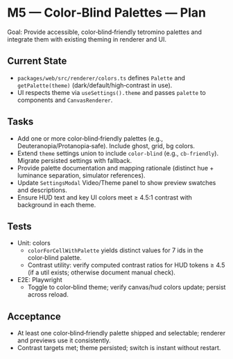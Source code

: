 # M5 — Color‑Blind Palettes — Plan

Goal: Provide accessible, color‑blind‑friendly tetromino palettes and integrate them with existing theming in renderer and UI.

## Current State

- `packages/web/src/renderer/colors.ts` defines `Palette` and `getPalette(theme)` (dark/default/high‑contrast in use).
- UI respects theme via `useSettings().theme` and passes `palette` to components and `CanvasRenderer`.

## Tasks

- Add one or more color‑blind‑friendly palettes (e.g., Deuteranopia/Protanopia‑safe). Include ghost, grid, bg colors.
- Extend `theme` settings union to include `color-blind` (e.g., `cb-friendly`). Migrate persisted settings with fallback.
- Provide palette documentation and mapping rationale (distinct hue + luminance separation, simulator references).
- Update `SettingsModal` Video/Theme panel to show preview swatches and descriptions.
- Ensure HUD text and key UI colors meet ≥ 4.5:1 contrast with background in each theme.

## Tests

- Unit: colors
  - `colorForCellWithPalette` yields distinct values for 7 ids in the color‑blind palette.
  - Contrast utility: verify computed contrast ratios for HUD tokens ≥ 4.5 (if a util exists; otherwise document manual check).
- E2E: Playwright
  - Toggle to color‑blind theme; verify canvas/hud colors update; persist across reload.

## Acceptance

- At least one color‑blind‑friendly palette shipped and selectable; renderer and previews use it consistently.
- Contrast targets met; theme persisted; switch is instant without restart.


